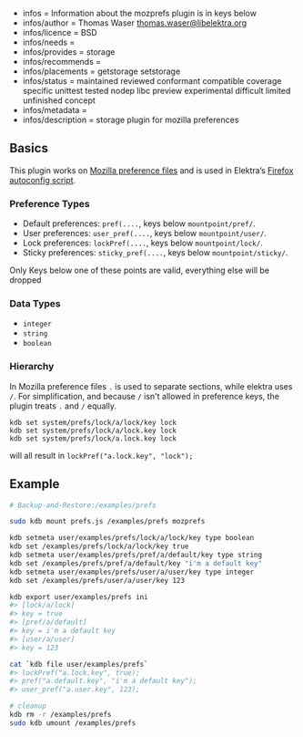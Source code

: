 - infos = Information about the mozprefs plugin is in keys below
- infos/author = Thomas Waser <thomas.waser@libelektra.org>
- infos/licence = BSD
- infos/needs =
- infos/provides = storage
- infos/recommends =
- infos/placements = getstorage setstorage
- infos/status = maintained reviewed conformant compatible coverage specific unittest tested nodep libc preview experimental difficult limited unfinished concept
- infos/metadata =
- infos/description = storage plugin for mozilla preferences

## Basics

This plugin works on [Mozilla preference files](https://developer.mozilla.org/en-US/docs/Mozilla/Preferences/A_brief_guide_to_Mozilla_preferences)
and is used in Elektra’s [Firefox autoconfig script](autoconfig/README.md).

### Preference Types

- Default preferences: `pref(....`, keys below `mountpoint/pref/`.
- User preferences: `user_pref(....`, keys below `mountpoint/user/`.
- Lock preferences: `lockPref(....`, keys below `mountpoint/lock/`.
- Sticky preferences: `sticky_pref(....`, keys below `mountpoint/sticky/`.

Only Keys below one of these points are valid, everything else will be dropped

### Data Types

- `integer`
- `string`
- `boolean`

### Hierarchy

In Mozilla preference files `.` is used to separate sections, while elektra uses `/`. For simplification, and because `/` isn't allowed in preference keys, the plugin treats `.` and `/` equally. 

    kdb set system/prefs/lock/a/lock/key lock
    kdb set system/prefs/lock/a/lock.key lock
    kdb set system/prefs/lock/a.lock.key lock

will all result in `lockPref("a.lock.key", "lock");`

## Example
```sh
# Backup-and-Restore:/examples/prefs

sudo kdb mount prefs.js /examples/prefs mozprefs

kdb setmeta user/examples/prefs/lock/a/lock/key type boolean
kdb set /examples/prefs/lock/a/lock/key true
kdb setmeta user/examples/prefs/pref/a/default/key type string
kdb set /examples/prefs/pref/a/default/key "i'm a default key"
kdb setmeta user/examples/prefs/user/a/user/key type integer
kdb set /examples/prefs/user/a/user/key 123

kdb export user/examples/prefs ini
#> [lock/a/lock]
#> key = true
#> [pref/a/default]
#> key = i'm a default key
#> [user/a/user]
#> key = 123

cat `kdb file user/examples/prefs`
#> lockPref("a.lock.key", true);
#> pref("a.default.key", "i'm a default key");
#> user_pref("a.user.key", 123);

# cleanup
kdb rm -r /examples/prefs
sudo kdb umount /examples/prefs
```
